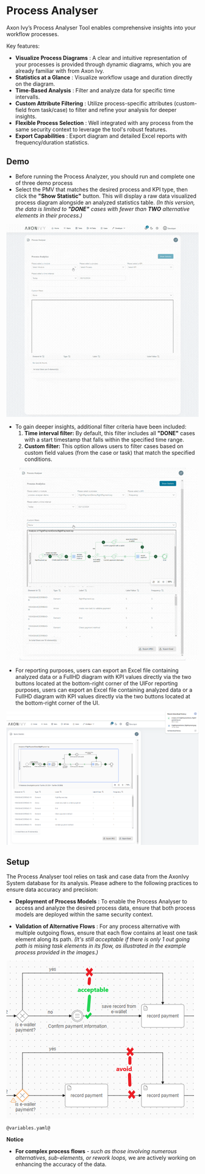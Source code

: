 # Process Analyser
Axon Ivy’s Process Analyser Tool enables comprehensive insights into your workflow processes. 

Key features:
- **Visualize Process Diagrams**
: A clear and intuitive representation of your processes is provided through dynamic diagrams, which you are already familiar with from Axon Ivy.
- **Statistics at a Glance**
: Visualize workflow usage and duration directly on the diagram.
- **Time-Based Analysis**
: Filter and analyze data for specific time intervalls.
- **Custom Attribute Filtering**
: Utilize process-specific attributes (custom-field from task/case) to filter and refine your analysis for deeper insights.
- **Flexible Process Selection**
: Well integrated with any process from the same security context to leverage the tool's robust features.
- **Export Capabilities**
: Export diagram and detailed Excel reports with frequency/duration statistics.

## Demo

- Before running the Process Analyzer, you should run and complete one of three demo process
- Select the PMV that matches the desired process and KPI type, then click the **"Show Statistic"** button. This will display a raw data visualized process diagram alongside an analyzed statistics table. *(In this version, the data is limited to **"DONE"** cases with fewer than **TWO** alternative elements in their process.)*

![show statistic demo](images/show-statistic.gif)

- To gain deeper insights, additional filter criteria have been included: 
  1) **Time interval filter:** By default, this filter includes all **"DONE"** cases with a start timestamp that falls within the specified time range.
  2) **Custom filter:** This option allows users to filter cases based on custom field values (from the case or task) that match the specified conditions.

![filter data demo](images/filter-data.gif)

- For reporting purposes, users can export an Excel file containing analyzed data or a FullHD diagram with KPI values directly via the two buttons located at the bottom-right corner of the UIFor reporting purposes, users can export an Excel file containing analyzed data or a FullHD diagram with KPI values directly via the two buttons located at the bottom-right corner of the UI.

![downoad and export demo](images/download-and-export.png)

## Setup
The Process Analyser tool relies on task and case data from the AxonIvy System database for its analysis. Please adhere to the following practices to ensure data accuracy and precision:

- **Deployment of Process Models**
: To enable the Process Analyser to access and analyze the desired process data, ensure that both process models are deployed within the same security context.

- **Validation of Alternative Flows**
: For any process alternative with multiple outgoing flows, ensure that each flow contains at least one task element along its path. *(It's still acceptable if there is only 1 out going path is mising task elements in its flow, as illustrated in the example process provided in the images.)*

![setup guideline](images/setup-guideline.png)

```
@variables.yaml@
```

**Notice**
- **For complex process flows** *- such as those involving numerous alternatives, sub-elements, or rework loops,* we are actively working on enhancing the accuracy of the data.
